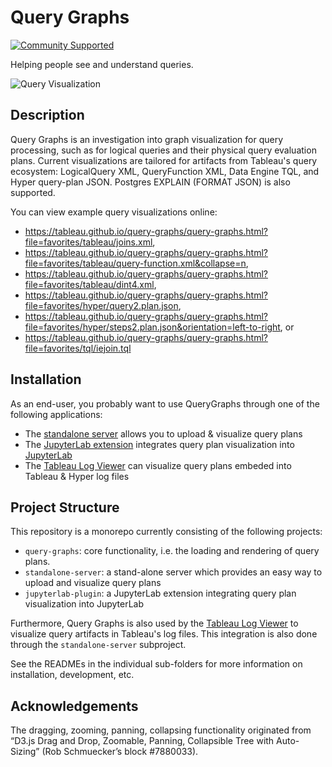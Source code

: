 Query Graphs
============
[![Community Supported](https://img.shields.io/badge/Support%20Level-Community%20Supported-457387.svg)](https://www.tableau.com/support-levels-it-and-developer-tools)

Helping people see and understand queries.

![Query Visualization](https://tableau.github.io/query-graphs/media/sample_graph.png "Sample Graph")

Description
-----------

Query Graphs is an investigation into graph visualization for query processing, such as for logical queries and their physical
query evaluation plans.
Current visualizations are tailored for artifacts from Tableau's query ecosystem:
LogicalQuery XML, QueryFunction XML, Data Engine TQL, and Hyper query-plan JSON.
Postgres EXPLAIN (FORMAT JSON) is also supported.

You can view example query visualizations online:
* <https://tableau.github.io/query-graphs/query-graphs.html?file=favorites/tableau/joins.xml>,
* <https://tableau.github.io/query-graphs/query-graphs.html?file=favorites/tableau/query-function.xml&collapse=n>,
* <https://tableau.github.io/query-graphs/query-graphs.html?file=favorites/tableau/dint4.xml>,
* <https://tableau.github.io/query-graphs/query-graphs.html?file=favorites/hyper/query2.plan.json>,
* <https://tableau.github.io/query-graphs/query-graphs.html?file=favorites/hyper/steps2.plan.json&orientation=left-to-right>, or
* <https://tableau.github.io/query-graphs/query-graphs.html?file=favorites/tql/iejoin.tql>

Installation
------------

As an end-user, you probably want to use QueryGraphs through one of the following applications:
* The [standalone server](standalone-server/) allows you to upload & visualize query plans
* The [JupyterLab extension](jupyterlab-extension/) integrates query plan visualization into [JupyterLab](https://github.com/jupyterlab/jupyterlab/)
* The [Tableau Log Viewer](https://github.com/tableau/tableau-log-viewer) can visualize query plans embeded into Tableau & Hyper log files

Project Structure
-------------------

This repository is a monorepo currently consisting of the following projects:

* `query-graphs`: core functionality, i.e. the loading and rendering of query plans.
* `standalone-server`: a stand-alone server which provides an easy way to upload and visualize query plans
* `jupyterlab-plugin`: a JupyterLab extension integrating query plan visualization into JupyterLab

Furthermore, Query Graphs is also used by the
[Tableau Log Viewer](https://github.com/tableau/tableau-log-viewer)
to visualize query artifacts in Tableau's log files.
This integration is also done through the `standalone-server` subproject.

See the READMEs in the individual sub-folders for more information on installation, development, etc.

Acknowledgements
----------------

The dragging, zooming, panning, collapsing functionality originated from
“D3.js Drag and Drop, Zoomable, Panning, Collapsible Tree with Auto-Sizing” (Rob Schmuecker’s block #7880033).
